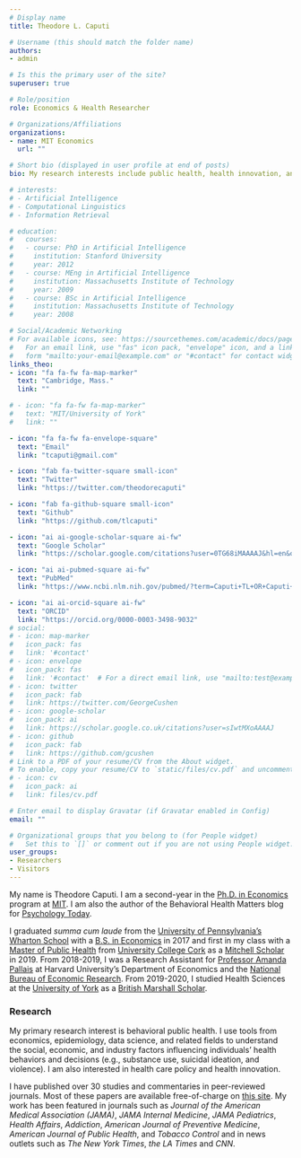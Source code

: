 ```yaml
---
# Display name
title: Theodore L. Caputi

# Username (this should match the folder name)
authors:
- admin

# Is this the primary user of the site?
superuser: true

# Role/position
role: Economics & Health Researcher

# Organizations/Affiliations
organizations:
- name: MIT Economics
  url: ""

# Short bio (displayed in user profile at end of posts)
bio: My research interests include public health, health innovation, and health care.

# interests:
# - Artificial Intelligence
# - Computational Linguistics
# - Information Retrieval

# education:
#   courses:
#   - course: PhD in Artificial Intelligence
#     institution: Stanford University
#     year: 2012
#   - course: MEng in Artificial Intelligence
#     institution: Massachusetts Institute of Technology
#     year: 2009
#   - course: BSc in Artificial Intelligence
#     institution: Massachusetts Institute of Technology
#     year: 2008

# Social/Academic Networking
# For available icons, see: https://sourcethemes.com/academic/docs/page-builder/#icons
#   For an email link, use "fas" icon pack, "envelope" icon, and a link in the
#   form "mailto:your-email@example.com" or "#contact" for contact widget.
links_theo:
- icon: "fa fa-fw fa-map-marker"
  text: "Cambridge, Mass."
  link: ""

# - icon: "fa fa-fw fa-map-marker"
#   text: "MIT/University of York"
#   link: ""

- icon: "fa fa-fw fa-envelope-square"
  text: "Email"
  link: "tcaputi@gmail.com"

- icon: "fab fa-twitter-square small-icon"
  text: "Twitter"
  link: "https://twitter.com/theodorecaputi"

- icon: "fab fa-github-square small-icon"
  text: "Github"
  link: "https://github.com/tlcaputi"

- icon: "ai ai-google-scholar-square ai-fw"
  text: "Google Scholar"
  link: "https://scholar.google.com/citations?user=0TG68iMAAAAJ&hl=en&oi=ao"

- icon: "ai ai-pubmed-square ai-fw"
  text: "PubMed"
  link: "https://www.ncbi.nlm.nih.gov/pubmed/?term=Caputi+TL+OR+Caputi+Theodore"

- icon: "ai ai-orcid-square ai-fw"
  text: "ORCID"
  link: "https://orcid.org/0000-0003-3498-9032"
# social:
# - icon: map-marker
#   icon_pack: fas
#   link: '#contact'
# - icon: envelope
#   icon_pack: fas
#   link: '#contact'  # For a direct email link, use "mailto:test@example.org".
# - icon: twitter
#   icon_pack: fab
#   link: https://twitter.com/GeorgeCushen
# - icon: google-scholar
#   icon_pack: ai
#   link: https://scholar.google.co.uk/citations?user=sIwtMXoAAAAJ
# - icon: github
#   icon_pack: fab
#   link: https://github.com/gcushen
# Link to a PDF of your resume/CV from the About widget.
# To enable, copy your resume/CV to `static/files/cv.pdf` and uncomment the lines below.
# - icon: cv
#   icon_pack: ai
#   link: files/cv.pdf

# Enter email to display Gravatar (if Gravatar enabled in Config)
email: ""

# Organizational groups that you belong to (for People widget)
#   Set this to `[]` or comment out if you are not using People widget.
user_groups:
- Researchers
- Visitors
---
```


My name is Theodore Caputi. I am a second-year in the [Ph.D. in Economics](https://economics.mit.edu/graduate) program at [MIT](https://economics.mit.edu/grad/tcaputi). I am also the author of the Behavioral Health Matters blog for [Psychology Today](https://www.psychologytoday.com/us/blog/behavioral-health-matters).

I graduated _summa cum laude_ from the [University of Pennsylvania’s Wharton School](https://www.upenn.edu/) with a [B.S. in Economics](https://undergrad.wharton.upenn.edu/academics/bs-in-economics/) in 2017 and first in my class with a [Master of Public Health](https://www.ucc.ie/en/ckx11/) from [University College Cork](https://www.ucc.ie/en/publichealth/) as a [Mitchell Scholar](http://www2.us-irelandalliance.org/content/657/en/) in 2019. From 2018-2019, I was a Research Assistant for [Professor Amanda Pallais](https://scholar.harvard.edu/pallais/home) at Harvard University’s Department of Economics and the [National Bureau of Economic Research](https://www.nber.org/). From 2019-2020, I studied Health Sciences at the [University of York](https://www.york.ac.uk/healthsciences/our-staff/students/theodore-caputi/) as a [British Marshall Scholar](https://www.marshallscholarship.org/the-scholars/scholar-profiles/theodore-caputi).

### Research

My primary research interest is behavioral public health. I use tools from economics, epidemiology, data science, and related fields to understand the social, economic, and industry factors influencing individuals’ health behaviors and decisions (e.g., substance use, suicidal ideation, and violence). I am also interested in health care policy and health innovation.

I have published over 30 studies and commentaries in peer-reviewed journals. Most of these papers are available free-of-charge on [this site](/publications). My work has been featured in journals such as _Journal of the American Medical Association (JAMA)_, _JAMA Internal Medicine_, _JAMA Pediatrics_, _Health Affairs_, _Addiction_, _American Journal of Preventive Medicine_, _American Journal of Public Health_, and _Tobacco Control_ and in news outlets such as _The New York Times_, _the LA Times_ and _CNN_.